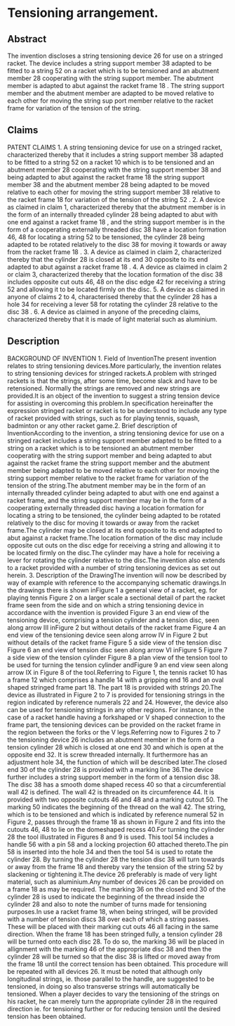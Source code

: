 # Tensioning arrangement.

## Abstract
The invention discloses a string tensioning device 26 for use on a stringed racket. The device includes a string support member 38 adapted to be fitted to a string 52 on a racket which is to be tensioned and an abutment member 28 cooperating with the string support member. The abutment member is adapted to abut against the racket frame 18 . The string support member and the abutment member are adapted to be moved relative to each other for moving the string sup port member relative to the racket frame for variation of the tension of the string.

## Claims
PATENT CLAIMS 1. A string tensioning device for use on a stringed racket, characterized thereby that it includes a string support member 38 adapted to be fitted to a string 52 on a racket 10 which is to be tensioned and an abutment member 28 cooperating with the string support member 38 and being adapted to abut against the racket frame 18 the string support member 38 and the abutment member 28 being adapted to be moved relative to each other for moving the string support member 38 relative to the racket frame 18 for variation of the tension of the string 52 . 2. A device as claimed in claim 1, characterized thereby that the abutment member is in the form of an internally threaded cylinder 28 being adapted to abut with one end against a racket frame 18 , and the string support member is in the form of a cooperating externally threaded disc 38 have a location formation 46, 48 for locating a string 52 to be tensioned, the cylinder 28 being adapted to be rotated relatively to the disc 38 for moving it towards or away from the racket frame 18 . 3. A device as claimed in claim 2, characterized thereby that the cylinder 28 is closed at its end 30 opposite to its end adapted to abut against a racket frame 18 . 4. A device as claimed in claim 2 or claim 3, characterized thereby that the location formation of the disc 38 includes opposite cut outs 46, 48 on the disc edge 42 for receiving a string 52 and allowing it to be located firmly on the disc. 5. A device as claimed in anyone of claims 2 to 4, characterised thereby that the cylinder 28 has a hole 34 for receiving a lever 58 for rotating the cylinder 28 relative to the disc 38 . 6. A device as claimed in anyone of the preceding claims, characterized thereby that it is made of light material such as aluminium.

## Description
BACKGROUND OF INVENTION 1. Field of InventionThe present invention relates to string tensioning devices.More particularly, the invention relates to string tensioning devices for stringed rackets.A problem with stringed rackets is that the strings, after some time, become slack and have to be retensioned. Normally the strings are removed and new strings are provided.It is an object of the invention to suggest a string tension device for assisting in overcoming this problem.In specification hereinafter the expression stringed racket or racket is to be understood to include any type of racket provided with strings, such as for playing tennis, squash, badminton or any other racket game.2. Brief description of InventionAccording to the invention, a string tensioning device for use on a stringed racket includes a string support member adapted to be fitted to a string on a racket which is to be tensioned an abutment member cooperatirg with the string support member and being adapted to abut against the racket frame the string support member and the abutment member being adapted to be moved relative to each other for moving the string support member relative to the racket frame for variation of the tension of the string.The abutment member may be in the form of an internally threaded cylinder being adapted to abut with one end against a racket frame, and the string support member may be in the form of a cooperating externally threaded disc having a location formation for locating a string to be tensioned, the cylinder being adapted to be rotated relatively to the disc for moving it towards or away from the racket frame.The cylinder may be closed at its end opposite to its end adapted to abut against a racket frame.The location formation of the disc may include opposite cut outs on the disc edge for receiving a string and allowing it to be located firmly on the disc.The cylinder may have a hole for receiving a lever for rotating the cylinder relative to the disc.The invention also extends to a racket provided with a number of string tensioning devices as set out herein. 3. Description of the DrawingThe invention will now be described by way of example with reference to the accompanying schematic drawings.In the drawings there is shown inFigure 1 a general view of a racket, eg. for playing tennis Figure 2 on a larger scale a sectional detail of part the racket frame seen from the side and on which a string tensioning device in accordance with the invention is provided Figure 3 an end view of the tensioning device, comprising a tension cylinder and a tension disc, seen along arrow III inFigure 2 but without details of the racket frame Figure 4 an end view of the tensioning device seen along arrow IV in Figure 2 but without details of the racket frame Figure 5 a side view of the tension disc Figure 6 an end view of tension disc seen along arrow VI inFigure 5 Figure 7 a side view of the tension cylinder Figure 8 a plan view of the tension tool to be used for turning the tension cylinder andFigure 9 an end view seen along arrow IX in Figure 8 of the tool.Referring to Figure 1, the tennis racket 10 has a frame 12 which comprises a handle 14 with a gripping end 16 and an oval shaped stringed frame part 18. The part 18 is provided with strings 20.The device as illustrated in Figure 2 to 7 is provided for tensioning strings in the region indicated by reference numerals 22 and 24. However, the device also can be used for tensioning strings in any other regions. For instance, in the case of a racket handle having a forkshaped or V shaped connection to the frame part, the tensioning devices can be provided on the racket frame in the region between the forks or the V legs.Referring now to Figures 2 to 7 the tensioning device 26 includes an abutment member in the form of a tension cylinder 28 which is closed at one end 30 and which is open at the opposite end 32. It is screw threaded internally. It furthermore has an adjustment hole 34, the function of which will be described later.The closed end 30 of the cylinder 28 is provided with a marking line 36.The device further includes a string support member in the form of a tension disc 38. The disc 38 has a smooth dome shaped recess 40 so that a circumferential wall 42 is defined. The wall 42 is threaded on its circumference 44. It is provided with two opposite cutouts 46 and 48 and a marking cutout 50. The marking 50 indicates the beginning of the thread on the wall 42. The string, which is to be tensioned and which is indicated by reference numeral 52 in Figure 2, passes through the frame 18 as shown in Figure 2 and fits into the cutouts 46, 48 to lie on the domeshaped recess 40.For turning the cylinder 28 the tool illustrated in Figures 8 and 9 is used. This tool 54 includes a handle 56 with a pin 58 and a locking projection 60 attached thereto.The pin 58 is inserted into the hole 34 and then the tool 54 is used to rotate the cylinder 28. By turning the cylinder 28 the tension disc 38 will turn towards or away from the frame 18 and thereby vary the tension of the string 52 by slackening or tightening it.The device 26 preferably is made of very light material, such as aluminium.Any number of devices 26 can be provided on a frame 18 as may be required. The marking 36 on the closed end 30 of the cylinder 28 is used to indicate the beginning of the thread inside the cylinder 28 and also to note the number of turns made for tensioning purposes.In use a racket frame 18, when being stringed, will be provided with a number of tension discs 38 over each of which a string passes. These will be placed with their marking cut outs 46 all facing in the same direction. When the frame 18 has been stringed fully, a tension cylinder 28 will be turned onto each disc 28. To do so, the marking 36 will be placed in allignment with the marking 46 of the appropriate disc 38 and then the cylinder 28 will be turned so that the disc 38 is lifted or moved away from the frame 18 until the correct tension has been obtained. This procedure will be repeated with all devices 26. It must be noted that although only longitudinal strings, ie. those parallel to the handle, are suggested to be tensioned, in doing so also transverse strings will automatically be tensioned. When a player decides to vary the tensioning of the strings on his racket, he can merely turn the appropriate cylinder 28 in the required direction ie. for tensioning further or for reducing tension until the desired tension has been obtained.
